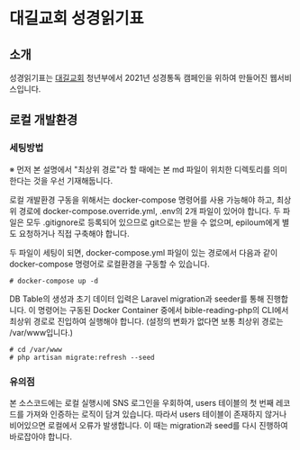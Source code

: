 # 대길교회 성경읽기표

## 소개
성경읽기표는 <a href="http://www.daegil.net">대길교회</a> 청년부에서 2021년 성경통독 캠페인을 위하여 만들어진 웹서비스입니다. 

## 로컬 개발환경

### 세팅방법

※ 먼저 본 설명에서 "최상위 경로"라 할 때에는 본 md 파일이 위치한 디렉토리를 의미한다는 것을 우선 기재해둡니다.

로컬 개발환경 구동을 위해서는 docker-compose 명령어를 사용 가능해야 하고, 최상위 경로에 docker-compose.override.yml, .env의 2개 파일이 있어야 합니다. 두 파일은 모두 .gitignore로 등록되어 있으므로 git으로는 받을 수 없으며, epiloum에게 별도 요청하거나 직접 구축해야 합니다.

두 파일이 세팅이 되면, docker-compose.yml 파일이 있는 경로에서 다음과 같이 docker-compose 명령어로 로컬환경을 구동할 수 있습니다.

```
# docker-compose up -d
```

DB Table의 생성과 초기 데이터 입력은 Laravel migration과 seeder를 통해 진행합니다. 이 명령어는 구동된 Docker Container 중에서 bible-reading-php의 CLI에서 최상위 경로로 진입하여 실행해야 합니다. (설정의 변화가 없다면 보통 최상위 경로는 /var/www입니다.) 

```
# cd /var/www
# php artisan migrate:refresh --seed
```

### 유의점

본 소스코드에는 로컬 실행시에 SNS 로그인을 우회하여, users 테이블의 첫 번째 레코드를 가져와 인증하는 로직이 담겨 있습니다. 따라서 users 테이블이 존재하지 않거나 비어있으면 로컬에서 오류가 발생합니다. 이 때는 migration과 seed를 다시 진행하여 바로잡아야 합니다.   
